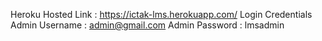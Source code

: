 Heroku Hosted Link : https://ictak-lms.herokuapp.com/
Login Credentials 
Admin Username : admin@gmail.com
Admin Password : lmsadmin
